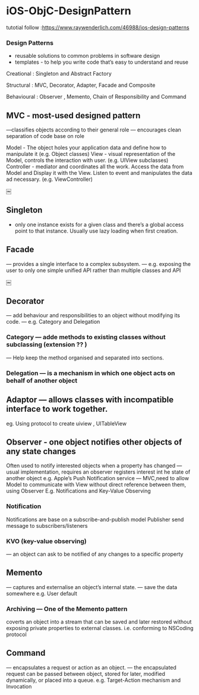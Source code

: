 # iOS-ObjC-DesignPattern

tutotial follow :https://www.raywenderlich.com/46988/ios-design-patterns

### Design Patterns
- reusable solutions to common problems in software design
- templates - to help you write code that’s easy to understand and reuse


Creational : Singleton and Abstract Factory

Structural : MVC, Decorator, Adapter, Facade and Composite

Behavioural : Observer , Memento, Chain of Responsibility and Command

## MVC - most-used designed pattern
—classifies objects according to their general role 
— encourages clean separation of code base on role 

Model - The object holes your application data and define how to manipulate it (e.g. Object classes)
View - visual representation of the Model, controls the interaction with user. (e.g. UIView subclasses)
Controller - mediator and coordinates all the work. Access the data from Model and Display it with the View. Listen to event and manipulates the data ad necessary. (e.g. ViewController)

￼

## Singleton
- only one instance exists for a given class and there’s a global access point to that instance.
Usually use lazy loading when first creation.


## Facade
— provides a single interface to a complex subsystem.
— e.g. exposing the user to only one simple unified API rather than multiple classes and API

￼


## Decorator
— add behaviour and responsibilities to an object without modifying its code.
— e.g. Category and Delegation

### Category — adde methods to existing classes without subclassing (extension ?? )
— Help keep the method organised and separated into sections.

### Delegation — is a mechanism in which one object acts on behalf of another object

## Adaptor — allows classes with incompatible interface to work together. 
eg. Using protocol to create uiview , UITableView


## Observer - one object notifies other objects of any state changes
Often used to notify interested objects when a property has changed
— usual implementation, requires an observer registers interest int he state of another object
e.g. Apple’s Push Notification service
— MVC,need to allow Model to communicate with View without direct reference between them, using Observer
E.g. Notifications and Key-Value Observing

### Notification
Notifications are base on a subscribe-and-publish model
Publisher send message to subscribers/listeners

### KVO (key-value observing)
— an object can ask to be notified of any changes to a specific property


## Memento
— captures and externalise an object’s internal state.
— save the data somewhere
e.g. User default 


### Archiving — One of the Memento pattern
coverts an object into a stream that can be saved and later restored without exposing private properties to external classes.
i.e. conforming to NSCoding protocol


## Command
— encapsulates a request or action as an object.
— the encapsulated request can be passed between object, stored for later, modified dynamically, or placed into a queue.
e.g. Target-Action mechanism and Invocation










